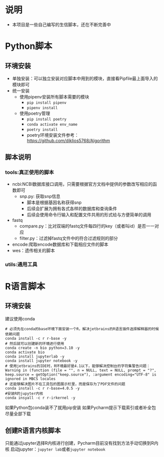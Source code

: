 # 说明

- 本项目是一些自己编写的生信脚本，还在不断完善中

# Python脚本

## 环境安装

- 单独安装：可以独立安装对应脚本中用到的模块，直接看Pipfile最上面导入的模块即可
- 统一安装
    - 使用pipenv安装所有脚本需要的模块
        - `pip install pipenv`
        - `pipenv install`
    - 使用poetry管理
        - `pip install poetry`
        - `conda activate env_name`
        - `poetry install`
        - poetry环境安装文件参考：<https://github.com/diklios5768/Algorithm>

## 脚本说明

### tools:真正使用的脚本

- ncbi:NCBI数据库接口调用，只需要根据官方文档中提供的参数改写相应的函数即可
    - snp.py: 获取snp信息
        - 脚本是根据基因名称获得snp
        - 后续会扩展为拥有各式各样的数据库和查询条件
        - 后续会使用命令行输入和配置文件共用的形式给与方便简单的调用
- fastq
    - compare.py：比对双端的fastq文件每四行的key（或者叫id）是否一一对应
    - filter.py：过滤掉fastq文件中的符合过滤规则的部分
- encode:爬取encode数据库和下载相应文件的脚本
- wes：遗传相关的脚本

### utils:通用工具

# R语言脚本

## 环境安装

建议使用conda

```shell
# 必须先在conda的base环境下面安装一个R，解决jetbrains的R语言插件选择解释器的时候依赖问题
conda install -c r r-base -y
# 然后就可以创建新的环境进行使用 
conda create -n bio python=3.10 -y
conda activate bio
conda install jupyterlab -y
conda install jupyter notebook -y
# 使用jetbrains的IDE时，R环境最好是4.1以下，能够解决控制台的字符集警告问题：Warning in (function (file = "", n = NULL, text = NULL, prompt = "?", keep.source = getOption("keep.source"), :argument encoding="UTF-8" is ignored in MBCS locales
# 还能够解决图片不在工具包的图展示栏里，而是保存为了PDF文件的问题
conda install -c r r-base=4.0.5 -y
#安装R的jupyter内核
conda insyall -c r r-irkernel -y
```

如果Python包conda装不了就用pip安装
如果Pycharm提示下载索引或者补全包尽量全部下载

## 创建R语言内核脚本

只能通过jupyter选择R内核进行创建，Pycharm目前没有找到方法手动切换到R内核
启动jupyter：`jupyter lab`或者`jupyter notebook`